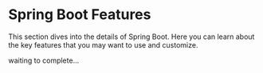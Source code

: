 # Spring Boot Features

This section dives into the details of Spring Boot. Here you can learn about the key features that you may want to use and customize. 

waiting to complete...
